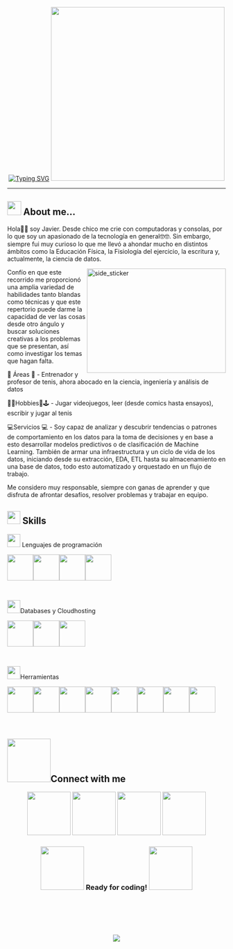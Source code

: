 
<p align="center">
    <a href="https://git.io/typing-svg"><img src="https://readme-typing-svg.demolab.com?font=Press+Start+2P&size=16&pause=1000&color=F70000&center=true&vCenter=true&multiline=true&random=false&width=750&height=151&lines=Hi!+I'm+Javier;Data+Scientist+%7C+Data+analyst+%7C+Data+Engineer;Tennis+player+and+writer!;It's+dangerous+to+work+alone!;Take+this+contact" alt="Typing SVG" /></a>
    <img width="400" src="https://gifdb.com/images/high/comedian-jim-carrey-as-hackerman-vmf9qnz7nx5p9grz.gif">

</p>

______________________________


<h2><img src = "https://media2.giphy.com/media/QssGEmpkyEOhBCb7e1/giphy.gif?cid=ecf05e47a0n3gi1bfqntqmob8g9aid1oyj2wr3ds3mg700bl&rid=giphy.gif" width = 32px> About me... </h2>

<p>Hola🙋🏽 soy Javier. Desde chico me crie con computadoras y consolas, por lo que soy un apasionado de la tecnología en general🤓🤓. Sin embargo, siempre fui muy curioso lo que me llevó a ahondar mucho en distintos ámbitos como la Educación Física, la Fisiología del ejercicio, la escritura y, actualmente, la ciencia de datos.</p>

<img align="right" width=320px height=240px alt="side_sticker" src="https://i.pinimg.com/originals/2d/db/bf/2ddbbfb57238b6b4425e9b9126f1f95d.gif" />
<p>
Confío en que este recorrido me proporcionó una amplia variedad de habilidades tanto blandas como técnicas y que este repertorio puede darme la capacidad de ver las cosas desde otro ángulo y buscar soluciones creativas a los problemas que se presentan, así como investigar los temas que hagan falta.

📖 Áreas 📖 - Entrenador y profesor de tenis, ahora abocado en la ciencia, ingeniería y análisis de datos

📖📝Hobbies🎾🕹 - Jugar videojuegos, leer (desde comics hasta ensayos), escribir y jugar al tenis

💻Servicios 💻 - Soy capaz de analizar y descubrir tendencias o patrones de comportamiento en los datos para la toma de decisiones y en base a esto desarrollar modelos predictivos o de clasificación de Machine Learning. También de armar una infraestructura y un ciclo de vida de los datos, iniciando desde su extracción, EDA, ETL hasta su almacenamiento en una base de datos, todo esto automatizado y orquestado en un flujo de trabajo.

Me considero muy responsable, siempre con ganas de aprender y que disfruta de afrontar desafíos, resolver problemas y trabajar en equipo.
</p>

<h2><img src="https://media.giphy.com/media/iY8CRBdQXODJSCERIr/giphy.gif" width="30px"> Skills</h2>

<p><img src="https://i.pinimg.com/originals/73/69/6e/73696e022df7cd5cb3d999c6875361dd.gif" width="30px"> Lenguajes de programación </p>

<img src="https://cdn.jsdelivr.net/gh/devicons/devicon@latest/icons/python/python-original-wordmark.svg" width="60px"/><img src="https://cdn.jsdelivr.net/gh/devicons/devicon@latest/icons/html5/html5-original-wordmark.svg" width="60px"/><img src="https://cdn.jsdelivr.net/gh/devicons/devicon@latest/icons/css3/css3-original-wordmark.svg" width="60px"/><img src="https://cdn.jsdelivr.net/gh/devicons/devicon@latest/icons/javascript/javascript-original.svg" width="60px"/>


<br>
<p><img src="https://i.pinimg.com/originals/73/69/6e/73696e022df7cd5cb3d999c6875361dd.gif" width="30px">Databases y Cloudhosting</p>

<img src="https://cdn.jsdelivr.net/gh/devicons/devicon@latest/icons/mysql/mysql-original-wordmark.svg" width="60px" /><img src="https://cdn.jsdelivr.net/gh/devicons/devicon@latest/icons/microsoftsqlserver/microsoftsqlserver-original-wordmark.svg" width="60px"/><img src="https://cdn.jsdelivr.net/gh/devicons/devicon@latest/icons/googlecloud/googlecloud-original-wordmark.svg" width="60px"/>

<br>
<p><img src="https://i.pinimg.com/originals/73/69/6e/73696e022df7cd5cb3d999c6875361dd.gif" width="30px">Herramientas</p>

<img src="https://cdn.jsdelivr.net/gh/devicons/devicon@latest/icons/vscode/vscode-original-wordmark.svg" width="60px"/><img src="https://cdn.jsdelivr.net/gh/devicons/devicon@latest/icons/pandas/pandas-original-wordmark.svg" width="60px"/><img src="https://cdn.jsdelivr.net/gh/devicons/devicon@latest/icons/matplotlib/matplotlib-original-wordmark.svg" width="60px"/><img src="https://cdn.jsdelivr.net/gh/devicons/devicon@latest/icons/scikitlearn/scikitlearn-original.svg" width="60px"/><img src="https://cdn.jsdelivr.net/gh/devicons/devicon@latest/icons/docker/docker-original-wordmark.svg" width="60px"/><img src="https://cdn.jsdelivr.net/gh/devicons/devicon@latest/icons/jupyter/jupyter-original-wordmark.svg" width="60px"/><img src="https://raw.githubusercontent.com/microsoft/PowerBI-Icons/main/PNG/Power-BI.png" width="60px"/><img src="https://cdn.jsdelivr.net/gh/devicons/devicon@latest/icons/git/git-original-wordmark.svg" width="60px" />

<br>
<h2><img src='https://raw.githubusercontent.com/ShahriarShafin/ShahriarShafin/main/Assets/handshake.gif' width="100px">Connect with me </h2>

<p align="center">
<a href="javyleonhart@gmail.com"><img src="https://img.icons8.com/?size=100&id=6QtoKjRma1Cq&format=png&color=000000" width="100px"/></a>
<a href="xavy93@hotmail.com"><img src="https://img.icons8.com/?size=100&id=vzzGg62rOq4p&format=png&color=000000" width="100px"/></a>
<a href="www.linkedin.com/in/jiy93"><img src="https://img.icons8.com/?size=100&id=64154&format=png&color=000000" width="100px"/></a>
<a href="https://www.instagram.com/javi.yanez93/"><img src="https://img.icons8.com/?size=100&id=TSZw5VixabhS&format=png&color=000000" width="100px"/></a>
</p>


<h3 align="center"><img src="https://i.pinimg.com/originals/c0/d3/8c/c0d38c518fdbf6012e0475bb7a0598a5.gif" width="100px"> Ready for coding! <img src="https://media.tenor.com/TlyRveJkgo4AAAAj/cloud-cloud-strife.gif" width="100px"></h3>

<br><br><br><br>

<p align="center"><img src="https://i.pinimg.com/originals/e9/0e/6c/e90e6ced05e7e96a17cf66866b4031cd.gif" /></p>
